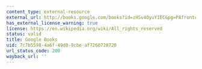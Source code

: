 ```yaml
---
content_type: external-resource
external_url: http://books.google.com/books?id=zHSv4OyuY1EC&pg=PAfrontcover#v=onepage
has_external_license_warning: true
license: https://en.wikipedia.org/wiki/All_rights_reserved
status: valid
title: Google Books
uid: 7c7b5598-4a6f-49d0-9cbe-af7260728720
url_status_code: 200
wayback_url: ''
---
```

